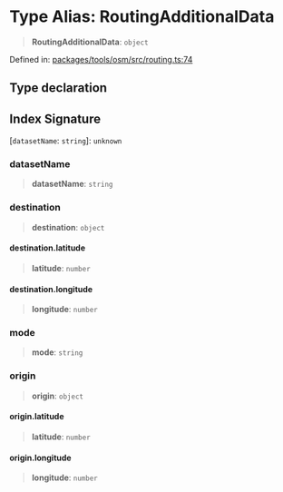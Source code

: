 # Type Alias: RoutingAdditionalData

> **RoutingAdditionalData**: `object`

Defined in: [packages/tools/osm/src/routing.ts:74](https://github.com/GeoDaCenter/openassistant/blob/37d127dc7a76d6b5cf9de906c055e4c904e3dfed/packages/tools/osm/src/routing.ts#L74)

## Type declaration

## Index Signature

\[`datasetName`: `string`\]: `unknown`

### datasetName

> **datasetName**: `string`

### destination

> **destination**: `object`

#### destination.latitude

> **latitude**: `number`

#### destination.longitude

> **longitude**: `number`

### mode

> **mode**: `string`

### origin

> **origin**: `object`

#### origin.latitude

> **latitude**: `number`

#### origin.longitude

> **longitude**: `number`
